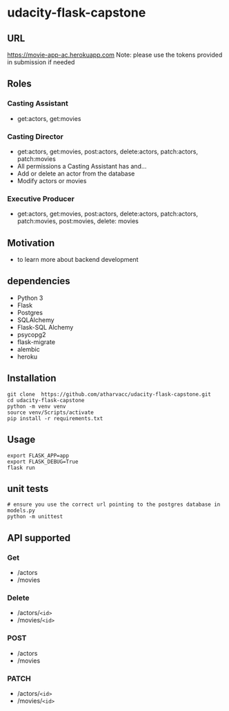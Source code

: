 # udacity-flask-capstone

## URL
https://movie-app-ac.herokuapp.com
Note: please use the tokens provided in submission if needed

## Roles
### Casting Assistant
- get:actors, get:movies
### Casting Director
- get:actors, get:movies, post:actors, delete:actors, patch:actors, patch:movies
- All permissions a Casting Assistant has and…
- Add or delete an actor from the database
- Modify actors or movies
### Executive Producer
- get:actors, get:movies, post:actors, delete:actors, patch:actors, patch:movies, post:movies, delete: movies

## Motivation
- to learn more about backend development

## dependencies 
- Python 3
- Flask
- Postgres
- SQLAlchemy
- Flask-SQL Alchemy
- psycopg2
- flask-migrate
- alembic 
- heroku 

##  Installation 
```
git clone  https://github.com/atharvacc/udacity-flask-capstone.git
cd udacity-flask-capstone
python -m venv venv
source venv/Scripts/activate
pip install -r requirements.txt
```

## Usage 
```
export FLASK_APP=app
export FLASK_DEBUG=True
flask run 
```

## unit tests 
```
# ensure you use the correct url pointing to the postgres database in models.py
python -m unittest
```

## API supported

### Get 
- /actors
- /movies 

### Delete
- /actors/`<id>`
- /movies/`<id>`

### POST
- /actors
- /movies

### PATCH
- /actors/`<id>`
- /movies/`<id>`